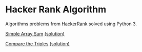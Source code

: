 # Hacker Rank Algorithm
Algorithms problems from [HackerRank](www.hackerrank.com/) solved using Python 3.

[Simple Array Sum](https://www.hackerrank.com/challenges/simple-array-sum/problem) [(solution)](https://github.com/Marc-AntoineH/HackerRankAlgorithm/blob/2dfe4e3a3d6f3707af92d7f7b0769e446afd1090/Simple%20Array%20Sum.py#L9)

[Compare the Triples](https://www.hackerrank.com/challenges/compare-the-triplets/problem) [(solution)](https://github.com/Marc-AntoineH/HackerRankAlgorithm/blob/48d70e62419d07298f2e1592c78fc17a5d462a03/Compare_the_Triplets.py#L10)

